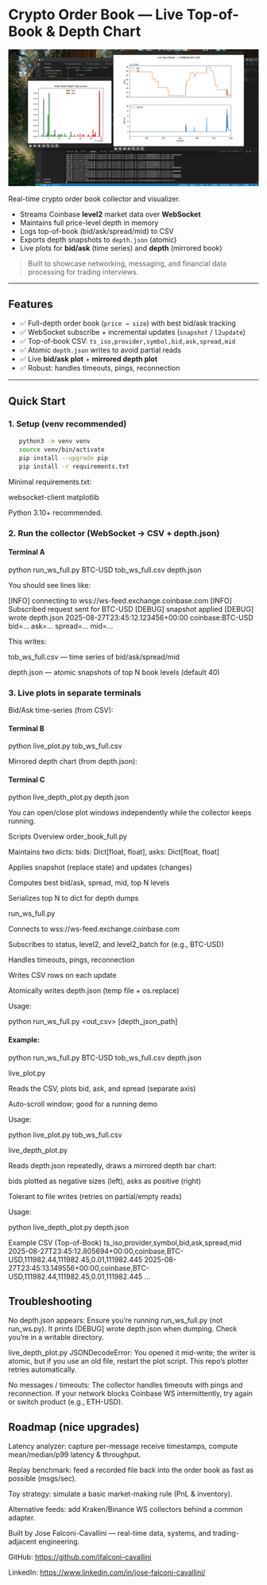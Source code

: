# Crypto Order Book — Live Top-of-Book & Depth Chart

![Example](images/Crypto-BTCUSD-Orderbook.png)

Real-time crypto order book collector and visualizer.

- Streams Coinbase **level2** market data over **WebSocket**
- Maintains full price-level depth in memory
- Logs top-of-book (bid/ask/spread/mid) to CSV
- Exports depth snapshots to `depth.json` (atomic)
- Live plots for **bid/ask** (time series) and **depth** (mirrored book)

> Built to showcase networking, messaging, and financial data processing for trading interviews.

---

## Features

- ✅ Full-depth order book (`price → size`) with best bid/ask tracking
- ✅ WebSocket subscribe + incremental updates (`snapshot` / `l2update`)
- ✅ Top-of-book CSV: `ts_iso,provider,symbol,bid,ask,spread,mid`
- ✅ Atomic `depth.json` writes to avoid partial reads
- ✅ Live **bid/ask plot** + **mirrored depth plot**
- ✅ Robust: handles timeouts, pings, reconnection

---

## Quick Start

### 1. Setup (venv recommended)

```bash
   python3 -m venv venv
   source venv/bin/activate
   pip install --upgrade pip
   pip install -r requirements.txt
```

Minimal requirements.txt:

websocket-client
matplotlib

Python 3.10+ recommended.

### 2. Run the collector (WebSocket → CSV + depth.json)

#### Terminal A

python run_ws_full.py BTC-USD tob_ws_full.csv depth.json

You should see lines like:

[INFO] connecting to wss://ws-feed.exchange.coinbase.com
[INFO] Subscribed request sent for BTC-USD
[DEBUG] snapshot applied
[DEBUG] wrote depth.json
2025-08-27T23:45:12.123456+00:00 coinbase:BTC-USD bid=... ask=... spread=... mid=...

This writes:

tob_ws_full.csv — time series of bid/ask/spread/mid

depth.json — atomic snapshots of top N book levels (default 40)

### 3. Live plots in separate terminals

Bid/Ask time-series (from CSV):

#### Terminal B

python live_plot.py tob_ws_full.csv

Mirrored depth chart (from depth.json):

#### Terminal C

python live_depth_plot.py depth.json

You can open/close plot windows independently while the collector keeps running.

Scripts Overview
order_book_full.py

Maintains two dicts: bids: Dict[float, float], asks: Dict[float, float]

Applies snapshot (replace state) and updates (changes)

Computes best bid/ask, spread, mid, top N levels

Serializes top N to dict for depth dumps

run_ws_full.py

Connects to wss://ws-feed.exchange.coinbase.com

Subscribes to status, level2, and level2_batch for <PRODUCT> (e.g., BTC-USD)

Handles timeouts, pings, reconnection

Writes CSV rows on each update

Atomically writes depth.json (temp file + os.replace)

Usage:

python run_ws_full.py <PRODUCT> <out_csv> [depth_json_path]

#### Example:

python run_ws_full.py BTC-USD tob_ws_full.csv depth.json

live_plot.py

Reads the CSV, plots bid, ask, and spread (separate axis)

Auto-scroll window; good for a running demo

Usage:

python live_plot.py tob_ws_full.csv

live_depth_plot.py

Reads depth.json repeatedly, draws a mirrored depth bar chart:

bids plotted as negative sizes (left), asks as positive (right)

Tolerant to file writes (retries on partial/empty reads)

Usage:

python live_depth_plot.py depth.json

Example CSV (Top-of-Book)
ts_iso,provider,symbol,bid,ask,spread,mid
2025-08-27T23:45:12.805694+00:00,coinbase,BTC-USD,111982.44,111982.45,0.01,111982.445
2025-08-27T23:45:13.149556+00:00,coinbase,BTC-USD,111982.44,111982.45,0.01,111982.445
...

## Troubleshooting

No depth.json appears:
Ensure you’re running run_ws_full.py (not run_ws.py). It prints [DEBUG] wrote depth.json when dumping.
Check you’re in a writable directory.

live_depth_plot.py JSONDecodeError:
You opened it mid-write; the writer is atomic, but if you use an old file, restart the plot script. This repo’s plotter retries automatically.

No messages / timeouts:
The collector handles timeouts with pings and reconnection. If your network blocks Coinbase WS intermittently, try again or switch product (e.g., ETH-USD).

## Roadmap (nice upgrades)

Latency analyzer: capture per-message receive timestamps, compute mean/median/p99 latency & throughput.

Replay benchmark: feed a recorded file back into the order book as fast as possible (msgs/sec).

Toy strategy: simulate a basic market-making rule (PnL & inventory).

Alternative feeds: add Kraken/Binance WS collectors behind a common adapter.

Built by Jose Falconi-Cavallini — real-time data, systems, and trading-adjacent engineering.

GitHub: https://github.com/jfalconi-cavallini

LinkedIn: https://www.linkedin.com/in/jose-falconi-cavallini/

